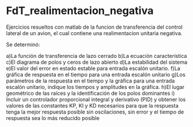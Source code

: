 # FdT_realimentacion_negativa
Ejercicios resueltos con matlab de la funcion de transferencia del control lateral de un avion, el cual contiene una realimentacion unitaria negativa.

Se determinó:

a)La función de transferencia de lazo cerrado
b)La ecuación característica
c)El diagrama de polos y ceros de lazo abierto
d)La estabilidad del sistema
e)El valor del error en estado estable para entrada escalón unitario.
f)La gráfica de respuesta en el tiempo para una entrada escalón unitario
g)Los parámetros de la respuesta en el tiempo y la gráfica para una entrada escalón unitario, indique los tiempos y amplitudes en la gráfica.
h)El lugar geométrico de las raíces y la identificación de los polos dominantes
i) Incluir un controlador proporcional integral y derivativo (PID) y obtener los valores de las
constantes KP, KI y KD necesarios para que la respuesta tenga la mejor respuesta posible
sin oscilaciones, sin error y el tiempo de respuesta sea lo más reducido posible

